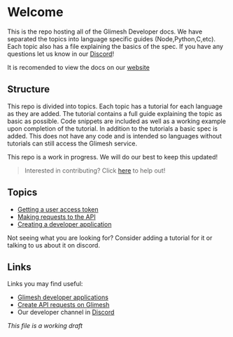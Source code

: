 # Welcome

This is the repo hosting all of the Glimesh Developer docs. We have separated the topics into language specific guides (Node,Python,C,etc). Each topic also has a file explaining the basics of the spec. If you have any questions let us know in our [Discord](https://discord.gg/Glimesh)!

It is recomended to view the docs on our [website](https://glimesh.github.io/api-docs/)

## Structure

This repo is divided into topics. Each topic has a tutorial for each language as they are added. The tutorial contains a full guide explaining the topic as basic as possible. Code snippets are included as well as a working example upon completion of the tutorial. In addition to the tutorials a basic spec is added. This does not have any code and is intended so languages without tutorials can still access the Glimesh service.

This repo is a work in progress. We will do our best to keep this updated!

>Interested in contributing? Click [here](CONTRIBUTING.md) to help out!

## Topics

-  [Getting a user access token](Topics/OAuth/AccessToken)
-  [Making requests to the API](Topics/API/QueryAPI)
-  [Creating a developer application](Topics/DevApplication/generalInfo.MD)

Not seeing what you are looking for? Consider adding a tutorial for it or talking to us about it on discord.

## Links

Links you may find useful:
 - [Glimesh developer applications](https://glimesh.tv/users/settings/applications)
 - [Create API requests on Glimesh](https://glimesh.tv/api)
 - Our developer channel in [Discord](https://discord.gg/Glimesh)



 *This file is a working draft*
